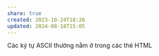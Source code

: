 ```yaml
---
share: true
created: 2023-10-24T18:26
updated: 2024-08-18T15:05
---
```

Các ký tự ASCII thường nằm ở trong các thẻ HTML
